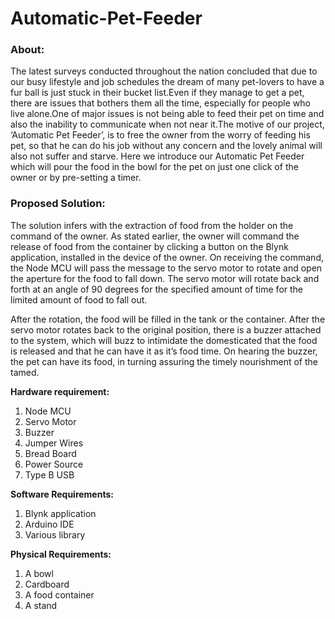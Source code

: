 # Automatic-Pet-Feeder

### **About:**
The latest surveys conducted throughout the nation concluded that due to our busy lifestyle and job schedules the dream of many pet-lovers to have a fur ball is just stuck in their bucket list.Even if they manage to get a pet, there are issues that bothers them all the time, especially for people who live alone.One of major issues is not being able to feed their pet on time and also the inability to communicate when not near it.The motive of our project, ‘Automatic Pet Feeder’, is to free the owner from the worry of feeding his pet, so that he can do his job without any concern and the lovely animal will also not suffer and starve. Here we introduce our Automatic Pet Feeder which will pour the food in the bowl for the pet on just one click of the owner or by pre-setting a timer.

### **Proposed Solution:**
The solution infers with the extraction of food from the holder on the command of the owner. As stated earlier, the owner will command the release of food from the container by clicking a button on the Blynk application, installed in the device of the owner. On receiving the command, the Node MCU will pass the message to the servo motor to rotate and open the aperture for the food to fall down. The servo motor will rotate back and forth at an angle of 90 degrees for the specified amount of time for the limited amount of food to fall out.

After the rotation, the food will be filled in the tank or the container. After the servo motor rotates back to the original position, there is a buzzer attached to the system, which will buzz to intimidate the domesticated that the food is released and that he can have it as it’s food time. On hearing the buzzer, the pet can have its food, in turning assuring the timely nourishment of the tamed. 

**Hardware requirement:**
1. Node MCU
2. Servo Motor
3. Buzzer
4. Jumper Wires
5. Bread Board
6. Power Source
7. Type B USB

**Software Requirements:**
1. Blynk application
2. Arduino IDE
3. Various library

**Physical Requirements:**
1. A bowl
2. Cardboard
3. A food container
4. A stand

